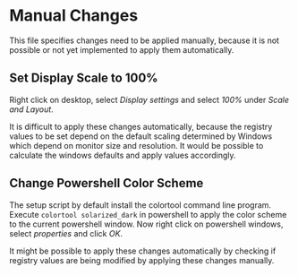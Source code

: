 # Manual Changes
This file specifies changes need to be applied manually, because it is not 
possible or not yet implemented to apply them automatically.

## Set Display Scale to 100%
Right click on desktop, select *Display settings* and select *100%* under *Scale 
and Layout*. 

It is difficult to apply these changes automatically, because the 
registry values to be set depend on the default scaling determined by Windows 
which depend on monitor size and resolution. It would be possible to calculate 
the windows defaults and apply values accordingly.

## Change Powershell Color Scheme
The setup script by default install the colortool command line program. Execute 
`colortool solarized_dark` in powershell to apply the color scheme to the 
current powershell window. Now right click on powershell windows, select 
*properties* and click *OK*.

It might be possible to apply these changes automatically by checking if 
registry values are being modified by applying these changes manually.